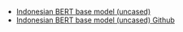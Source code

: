 <ul>
<li><a href="https://huggingface.co/cahya/bert-base-indonesian-522M">Indonesian BERT base model (uncased)</a></li>
<li><a href="https://github.com/cahya-wirawan/indonesian-language-models/tree/master/Transformers">Indonesian BERT base model (uncased) Github</a></li>
</ul>